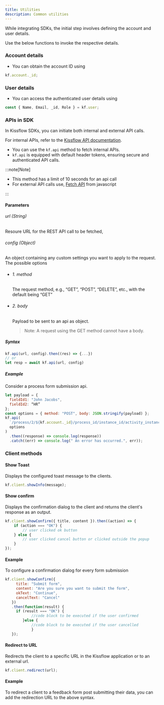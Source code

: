 ```yaml
---
title: Utilities
description: Common utilities
---
```

While integrating SDKs, the initial step involves defining the account and user details. 

Use the below functions to invoke the respective details.


### Account details

-   You can obtain the account ID using 

```js
kf.account._id;
```

### User details

-   You can access the authenticated user details using

```js
const { Name, Email, _id, Role } = kf.user;
```

### APIs in SDK

In Kissflow SDKs, you can initiate both internal and external API calls. 

For internal APIs, refer to the [Kissflow API documentation](https://api.kissflow.com/).


-   You can use the `kf.api` method to fetch internal APIs.
-   `kf.api` is equipped with default header tokens, ensuring secure and authenticated API calls. 

:::note[Note]

-   This method has a limit of 10 seconds for an api call
-   For external API calls use,
    [Fetch API](https://developer.mozilla.org/en-US/docs/Web/API/fetch#syntax)
    from javascript

:::

#### Parameters

###### url (String)

Resoure URL for the REST API call to be fetched,

###### config (Object)

An object containing any custom settings you want to apply to the request. The
possible options

-   ###### 1. method
	The request method, e.g., “GET”, “POST”, “DELETE”, etc., with the default being “GET”
-   ###### 2. body

    Payload to be sent to an api as object.

    > Note: A request using the GET method cannot have a body.

##### Syntax

```js
kf.api(url, config).then((res) => {...})
// or
let resp = await kf.api(url, config)
```

##### Example

Consider a process form submission api.

```js
let payload = {
  fieldId1: "John Jacobs",
  fieldId2: “HR”
};
const options = { method: "POST", body: JSON.stringify(payload) };
kf.api(
  `/process/2/${kf.account._id}/process_id/instance_id/activity_instance_id/submit`,
  options
)
  .then((response) => console.log(response))
  .catch((err) => console.log(" An error has occurred.", err));

```

### Client methods

#### Show Toast

Displays the configured toast message to the clients.

```js
kf.client.showInfo(message);
```

#### Show confirm

Displays the confirmation dialog to the client and returns the client's response as an output.

```js
kf.client.showConfirm({ title, content }).then((action) => {
	if (action === "OK") {
		// user clicked ok button
	} else {
		// user clicked cancel button or clicked outside the popup
	}
});
```

#### Example
To configure a confirmation dialog for every form submission

```js
kf.client.showConfirm({
     title: "Submit form",
     content: "Are you sure you want to submit the form",
     okText: "Continue",
     cancelText: "Cancel"
   })
   .then(function(result) {
     if (result === "OK") {
			//code block to be executed if the user confirmed   
	 	}else {
			//code block to be executed if the user cancelled
			}
   });
```


#### Redirect to URL

Redirects the client to a specific URL in the Kissflow application or to an external url. 

```js
kf.client.redirect(url);
```
#### Example
To redirect a client to a feedback form post submitting their data, you can add the redirection URL to the above syntax. 
